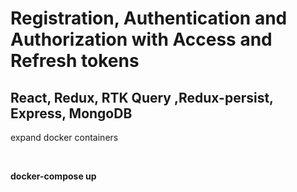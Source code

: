 # Registration, Authentication and Authorization with Access and Refresh tokens
## React, Redux, RTK Query ,Redux-persist, Express, MongoDB

<p>expand docker containers</p><br>

<strong>docker-compose up</strong>
